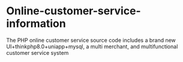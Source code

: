 # Online-customer-service-information
The PHP online customer service source code includes a brand new UI+thinkphp8.0+uniapp+mysql, a multi merchant, and multifunctional customer service system
